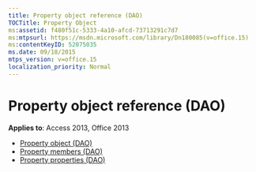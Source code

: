 ```yaml
---
title: Property object reference (DAO)
TOCTitle: Property Object
ms:assetid: f480f51c-5333-4a10-afcd-73713291c7d7
ms:mtpsurl: https://msdn.microsoft.com/library/Dn180085(v=office.15)
ms:contentKeyID: 52075035
ms.date: 09/18/2015
mtps_version: v=office.15
localization_priority: Normal
---
```


# Property object reference (DAO)

**Applies to**: Access 2013, Office 2013

- [Property object (DAO)](property-object-dao.md)
- [Property members (DAO)](property-members-dao.md)
- [Property properties (DAO)](property-properties-dao.md)

